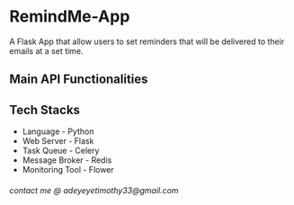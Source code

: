 # RemindMe-App

A Flask App that allow users to set reminders that will be delivered to their emails at a set time.

## Main API Functionalities

## Tech Stacks

- Language - Python
- Web Server - Flask
- Task Queue - Celery
- Message Broker - Redis
- Monitoring Tool - Flower

###### _contact me @ adeyeyetimothy33@gmail.com_

